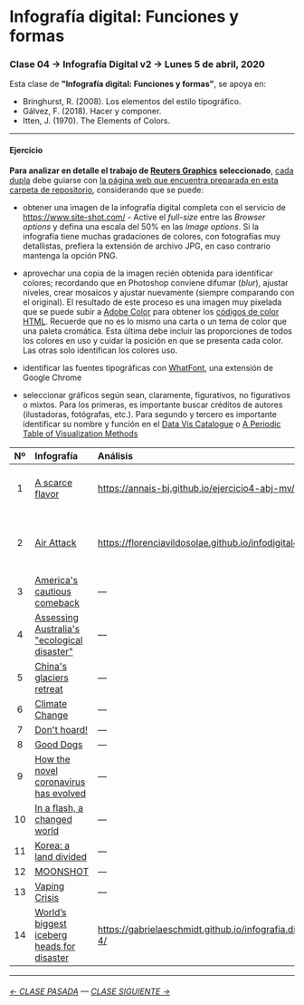 # Infografía digital: Funciones y formas

### Clase 04 → Infografía Digital v2 → Lunes 5 de abril, 2020
 
Esta clase de **"Infografía digital: Funciones y formas"**, se apoya en:

- Bringhurst, R. (2008). Los elementos del estilo tipográfico.
- Gálvez, F. (2018). Hacer y componer. 
- Itten, J. (1970). The Elements of Colors.  

- - - - - - - 

#### Ejercicio

**Para analizar en detalle el trabajo de [Reuters Graphics](https://graphics.reuters.com/) seleccionado**, [cada dupla](https://docs.google.com/spreadsheets/d/1MIt1eZa-xDh4c1b-sxnYB19rWPAt2jouhps3nAk8WNc/edit?usp=sharing) debe guiarse con [la página web que encuentra preparada en esta carpeta de repositorio](https://profesorfaco.github.io/dno075-2021-1/clase-04/), considerando que se puede:  

- obtener una imagen de la infografía digital completa con el servicio de https://www.site-shot.com/ - Active el *full-size* entre las *Browser options* y defina una escala del 50% en las *Image options*. Si la infografía tiene muchas gradaciones de colores, con fotografías muy detallistas, prefiera la extensión de archivo JPG, en caso contrario mantenga la opción PNG. 

- aprovechar una copia de la imagen recién obtenida para identificar colores; recordando que en Photoshop conviene difumar (*blur*), ajustar niveles, crear mosaicos y ajustar nuevamente (siempre comparando con el original). El resultado de este proceso es una imagen muy pixelada que se puede subir a [Adobe Color](https://color.adobe.com/es/create/image) para obtener los [códigos de color HTML](https://htmlcolorcodes.com/es/). Recuerde que no es lo mismo una carta o un tema de color que una paleta cromática. Esta última debe incluir las proporciones de todos los colores en uso y cuidar la posición en que se presenta cada color. Las otras solo identifican los colores uso.

- identificar las fuentes tipográficas con [WhatFont](https://chrome.google.com/webstore/detail/whatfont/jabopobgcpjmedljpbcaablpmlmfcogm), una extensión de Google Chrome

- seleccionar gráficos según sean, claramente, figurativos, no figurativos o mixtos. Para los primeras, es importante buscar créditos de autores (ilustadoras, fotógrafas, etc.). Para segundo y tercero es importante identificar su nombre y función en el [Data Vis Catalogue](https://datavizcatalogue.com/ES/buscar.html) o [A Periodic Table of Visualization Methods](https://www.visual-literacy.org/periodic_table/periodic_table.html)


| Nº    | Infografía          | Análisis                 | Estudiantes                | 
|:-----:|:--------------------|:-------------------------|:---------------------------|
|  1    | [A scarce flavor](https://graphics.reuters.com/MCCORMICK-VANILLA/010092KE3B8/index.html) | https://annais-bj.github.io/ejercicio4-abj-mv/ | ANNAIS BERTIN + MONSERRAT VERGARA |
|  2    | [Air Attack](https://graphics.reuters.com/CALIFORNIA-WILDFIRE/AIRCRAFT/bdwpkzmyyvm/index.html) | https://florenciavildosolae.github.io/infodigital4/ | AGUSTINA GONZÁLEZ + FLORENCIA VILDÓSOLA |
|  3    | [America's cautious comeback](https://graphics.reuters.com/HEALTH-CORONAVIRUS/USA-TRENDS/jznpnbdojpl/index.html) | — | — |
|  4    | [Assessing Australia's "ecological disaster"](https://graphics.reuters.com/AUSTRALIA-BUSHFIRES-WILDLIFE/0100B5672VM/index.html) | — | — |
|  5    | [China's glaciers retreat](https://graphics.reuters.com/CLIMATE-CHANGE/CHINA-GLACIER/rlgvdamqnpo/index.html) | — | — |
|  6    | [Climate Change](https://graphics.reuters.com/CLIMATE-CHANGE/ICEBERG/yzdvxjrbzvx/index.html) | — | — |
|  7    | [Don't hoard!](https://graphics.reuters.com/HEALTH-CORONAVIRUS/FOOD/ygdpzjrwpwa/index.html) | — | — |
|  8    | [Good Dogs](https://graphics.reuters.com/USA-DOGSHOW/010060VM1N3/index.html) | — | — |
|  9    | [How the novel coronavirus has evolved](https://graphics.reuters.com/HEALTH-CORONAVIRUS/EVOLUTION/yxmpjqkdzvr/index.html) | — | — |
|  10   | [In a flash, a changed world](https://graphics.reuters.com/WW2-ANNIVERSARY/HIROSHIMA/rlgpdnqljpo/index.html) | — | — |
|  11   | [Korea: a land divided](https://graphics.reuters.com/NORTHKOREA-SOUTHKOREA-UNIFICATION/010062ES43G/index.html) | — | — |
|  12   | [MOONSHOT](https://graphics.reuters.com/SPACE-EXPLORATION-INDIA-MOON/0100B27N164/index.html) | — | — |
|  13   | [Vaping Crisis](https://graphics.reuters.com/HEALTH-VAPING/0100B4RB2H6/index.html) | — | — |
|  14   | [World’s biggest iceberg heads for disaster](https://graphics.reuters.com/CLIMATE-CHANGE/ICEBERG/yzdvxjrbzvx/index.html) | https://gabrielaeschmidt.github.io/infografia.digital-4/ | GABRIELA ECHEVERRÍA + TRINIDAD MARTÍNEZ |

- - - - - - - 

###### [← CLASE PASADA](https://github.com/profesorfaco/dno075-2021-1/tree/main/clase-03) — [CLASE SIGUIENTE →](https://github.com/profesorfaco/dno075-2021-1/tree/main/clase-05) 
